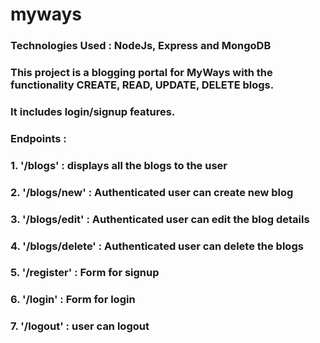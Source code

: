 # myways
### Technologies Used : NodeJs, Express and MongoDB

### This project is a blogging portal for MyWays with the functionality CREATE, READ, UPDATE, DELETE blogs. 

### It includes login/signup features.

### Endpoints : 
### 1. '/blogs' : displays all the blogs to the user 
### 2. '/blogs/new' : Authenticated user can create new blog
### 3. '/blogs/edit' : Authenticated user can edit the blog details 
### 4. '/blogs/delete' : Authenticated user can delete the blogs
### 5. '/register' : Form for signup 
### 6. '/login' : Form for login
### 7. '/logout' : user can logout
